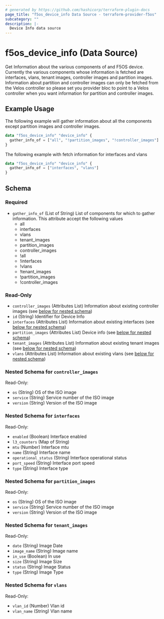 ```yaml
---
# generated by https://github.com/hashicorp/terraform-plugin-docs
page_title: "f5os_device_info Data Source - terraform-provider-f5os"
subcategory: ""
description: |-
  Device Info data source
---
```


# f5os_device_info (Data Source)

Get Information about the various components of and F5OS device. Currently the various components whose information is fetched are interfaces, vlans, tenant images, controller images and partition images. Information about partition and controller images can only be fetched from the Velos controller so please set you provider bloc to point to a Velos controller when you want information for partition and controller images.

## Example Usage

The following example will gather information about all the components except partition images and controller images.

```terraform
data "f5os_device_info" "device_info" {
  gather_info_of = ["all", "!partition_images", "!controller_images"]
}
```

The following example with fetch information for interfaces and vlans
```terraform
data "f5os_device_info" "device_info" {
  gather_info_of = ["interfaces", "vlans"]
}
```


<!-- schema generated by tfplugindocs -->
## Schema

### Required

- `gather_info_of` (List of String) List of components for which to gather information. This attribute accept the following values
    - all
    - interfaces
    - vlans
    - tenant_images
    - partition_images
    - controller_images
    - !all
    - !interfaces
    - !vlans
    - !tenant_images
    - !partition_images
    - !controller_images


### Read-Only

- `controller_images` (Attributes List) Information about existing controller images (see [below for nested schema](#nestedatt--controller_images))
- `id` (String) Identifier for Device Info
- `interfaces` (Attributes List) Information about existing interfaces (see [below for nested schema](#nestedatt--interfaces))
- `partition_images` (Attributes List) Device info (see [below for nested schema](#nestedatt--partition_images))
- `tenant_images` (Attributes List) Information about existing tenant images (see [below for nested schema](#nestedatt--tenant_images))
- `vlans` (Attributes List) Information about existing vlans (see [below for nested schema](#nestedatt--vlans))

<a id="nestedatt--controller_images"></a>
### Nested Schema for `controller_images`

Read-Only:

- `os` (String) OS of the ISO image
- `service` (String) Service number of the ISO image
- `version` (String) Version of the ISO image


<a id="nestedatt--interfaces"></a>
### Nested Schema for `interfaces`

Read-Only:

- `enabled` (Boolean) Interface enabled
- `l3_counters` (Map of String)
- `mtu` (Number) Interface mtu
- `name` (String) Interface name
- `operational_status` (String) Interface operational status
- `port_speed` (String) Interface port speed
- `type` (String) Interface type


<a id="nestedatt--partition_images"></a>
### Nested Schema for `partition_images`

Read-Only:

- `os` (String) OS of the ISO image
- `service` (String) Service number of the ISO image
- `version` (String) Version of the ISO image


<a id="nestedatt--tenant_images"></a>
### Nested Schema for `tenant_images`

Read-Only:

- `date` (String) Image Date
- `image_name` (String) Image name
- `in_use` (Boolean) In use
- `size` (String) Image Size
- `status` (String) Image Status
- `type` (String) Image Type


<a id="nestedatt--vlans"></a>
### Nested Schema for `vlans`

Read-Only:

- `vlan_id` (Number) Vlan id
- `vlan_name` (String) Vlan name

